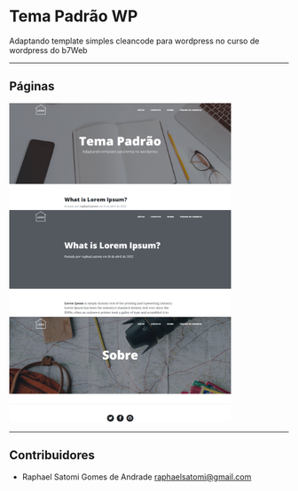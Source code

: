 # Tema Padrão WP
<p>Adaptando template simples cleancode para wordpress no curso de wordpress do b7Web</p>

--- 

## Páginas
<img src="img/screenshot1.png" width="400" height="190">
<img src="img/screenshot3.png" width="400" height="190">
<img src="img/screenshot2.png" width="400" height="190">

---
## Contribuidores

- Raphael Satomi Gomes de Andrade <raphaelsatomi@gmail.com>
